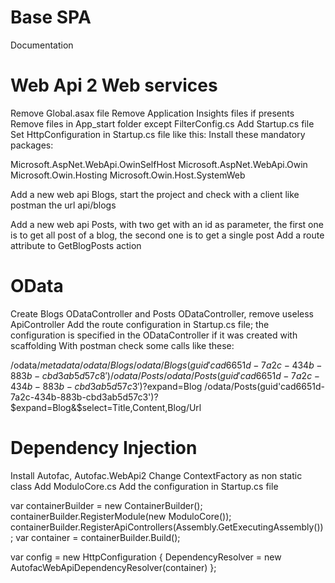 # Base SPA
Documentation

# Web Api 2 Web services

Remove Global.asax file
Remove Application Insights files if presents
Remove files in App_start folder except FilterConfig.cs
Add Startup.cs file
Set HttpConfiguration in Startup.cs file like this:
Install these mandatory packages:

Microsoft.AspNet.WebApi.OwinSelfHost
Microsoft.AspNet.WebApi.Owin
Microsoft.Owin.Hosting
Microsoft.Owin.Host.SystemWeb

Add a new web api Blogs, start the project and check with a client like postman the url api/blogs

Add a new web api Posts, with two get with an id as parameter, the first one is to get all post of a blog, the second one is
to get a single post
Add a route attribute to GetBlogPosts action

# OData

Create Blogs ODataController and Posts ODataController, remove useless ApiController
Add the route configuration in Startup.cs file; the configuration is specified in the ODataController if it was created with scaffolding
With postman check some calls like these:

/odata/$metadata
/odata/Blogs
/odata/Blogs(guid'cad6651d-7a2c-434b-883b-cbd3ab5d57c8')
/odata/Posts
/odata/Posts(guid'cad6651d-7a2c-434b-883b-cbd3ab5d57c3')?$expand=Blog
/odata/Posts(guid'cad6651d-7a2c-434b-883b-cbd3ab5d57c3')?$expand=Blog&$select=Title,Content,Blog/Url

# Dependency Injection

Install Autofac, Autofac.WebApi2
Change ContextFactory as non static class
Add ModuloCore.cs
Add the configuration in Startup.cs file

var containerBuilder = new ContainerBuilder();
containerBuilder.RegisterModule(new ModuloCore());
containerBuilder.RegisterApiControllers(Assembly.GetExecutingAssembly());
var container = containerBuilder.Build();

var config = new HttpConfiguration
{
    DependencyResolver = new AutofacWebApiDependencyResolver(container)
};

